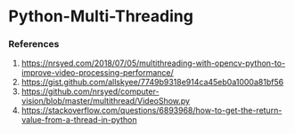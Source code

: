 # Python-Multi-Threading


### References

1. https://nrsyed.com/2018/07/05/multithreading-with-opencv-python-to-improve-video-processing-performance/
2. https://gist.github.com/allskyee/7749b9318e914ca45eb0a1000a81bf56
3. https://github.com/nrsyed/computer-vision/blob/master/multithread/VideoShow.py
4. https://stackoverflow.com/questions/6893968/how-to-get-the-return-value-from-a-thread-in-python
